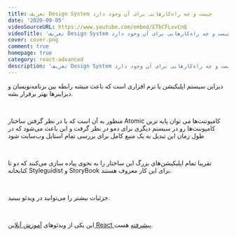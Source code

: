 ```yaml
---
title: تعریف Design System چیست و چه راه‌کارهایی برای آن وجود دارد
date: '2020-09-05'
videoSourceURL: https://www.youtube.com/embed/ETbCFLvvCnQ
videoTitle: 'تعریف Design System چیست و چه راه‌کارهایی برای آن وجود دارد'
cover: cover.png
comment: true
homepage: true
category: react-advanced
description: 'تعریف Design System چیست و چه راه‌کارهایی برای آن وجود دارد'
---
```


دیزاین سیستم اپلیکیشن یا نرم افزاری است که باعث میشه رابطه بین برنامه‌نویسان و دیزاینرها بهتر برقرار بشه.

<br />

منظور به آن است که با در نظر گرفتن ساختار Atomic کامپونتت‌ها می توان پایه ترین کامپوننت‌ها رو در سیستم دیگری برای دمو در نظر گرفت و این باعث می‌شود که در طول زمان این تبدیل به یک منبع کامل برای بررسی تمام استایل وب‌سایت شود

<br />

تقریبا تمام اپلیکیشن‌های بزرگ این ساختار را به نحوی پیاده سازی می‌کنند که دو تا کتابخانه Styleguidist و StoryBook برای این کار معروف هستند.

<br />

جزئیات بیشتر را می‌توانید در ویدئو ببینید.

<br />

این یکی از ویدئو‌های
[آموزش آنلاین React پیشرفته](/react-advanced-course)
هست.
